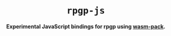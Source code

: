 <div align="center">

  <h1><code>rpgp-js</code></h1>

  <strong>Experimental JavaScript bindings for rpgp using <a href="https://github.com/rustwasm/wasm-pack">wasm-pack</a>.</strong>
</div>
